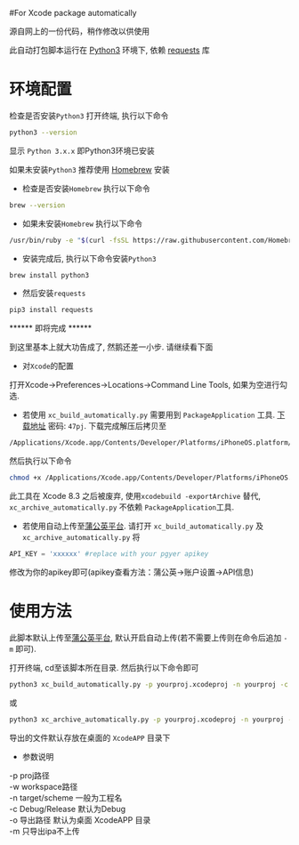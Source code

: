 #For Xcode package automatically

源自网上的一份代码，稍作修改以供使用

此自动打包脚本运行在 [Python3](https://www.python.org/downloads/) 环境下, 依赖 [requests](https://pypi.org/project/requests/#files) 库


环境配置
=====

检查是否安装`Python3`
打开终端, 执行以下命令
```Bash
python3 --version
```
显示 `Python 3.x.x` 即Python3环境已安装

如果未安装`Python3` 推荐使用 [Homebrew](https://brew.sh/) 安装

* 检查是否安装`Homebrew`
执行以下命令
```Bash
brew --version
```
* 如果未安装`Homebrew`
执行以下命令
```Bash
/usr/bin/ruby -e "$(curl -fsSL https://raw.githubusercontent.com/Homebrew/install/master/install)"
```
* 安装完成后, 执行以下命令安装`Python3`
```Bash
brew install python3
```
* 然后安装`requests`

```Bash
pip3 install requests
```

****** 即将完成 ******

到这里基本上就大功告成了, 然鹅还差一小步. 请继续看下面

* 对`Xcode`的配置

打开Xcode->Preferences->Locations->Command Line Tools, 如果为空进行勾选.

* 若使用 `xc_build_automatically.py` 需要用到 `PackageApplication` 工具. 
[下载地址](https://pan.baidu.com/s/1Z0TAsivmt4vE2bHUx_sviA) 密码: `47pj`.  下载完成解压后拷贝至
```Bash
/Applications/Xcode.app/Contents/Developer/Platforms/iPhoneOS.platform/Developer/usr/bin/
```
然后执行以下命令
```Bash
chmod +x /Applications/Xcode.app/Contents/Developer/Platforms/iPhoneOS.platform/Developer/usr/bin/PackageApplication
```

此工具在 Xcode 8.3 之后被废弃, 使用`xcodebuild -exportArchive` 替代, `xc_archive_automatically.py` 不依赖 `PackageApplication`工具.

* 若使用自动上传至[蒲公英平台](https://www.pgyer.com/). 请打开 `xc_build_automatically.py` 及`xc_archive_automatically.py` 将
```python
API_KEY = 'xxxxxx' #replace with your pgyer apikey
```
修改为你的apikey即可(apikey查看方法：蒲公英->账户设置->API信息)

使用方法
=====

此脚本默认上传至[蒲公英平台](https://www.pgyer.com/), 默认开启自动上传(若不需要上传则在命令后追加 `-m` 即可).

打开终端, cd至该脚本所在目录. 然后执行以下命令即可
```Bash
python3 xc_build_automatically.py -p yourproj.xcodeproj -n yourproj -c Debug
```
或
```Bash
python3 xc_archive_automatically.py -p yourproj.xcodeproj -n yourproj -c Debug
```
导出的文件默认存放在桌面的 `XcodeAPP` 目录下 

* 参数说明

-p proj路径<br>
-w workspace路径<br>
-n target/scheme 一般为工程名<br>
-c Debug/Release 默认为Debug<br>
-o 导出路径 默认为桌面 XcodeAPP 目录<br>
-m 只导出ipa不上传<br>





